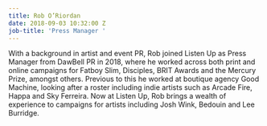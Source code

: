 ```yaml
---
title: Rob O’Riordan
date: 2018-09-03 10:32:00 Z
job-title: 'Press Manager '
---
```


With a background in artist and event PR, Rob joined Listen Up as Press Manager from DawBell PR in 2018, where he worked across both print and online campaigns for Fatboy Slim, Disciples, BRIT Awards and the Mercury Prize, amongst others. Previous to this he worked at boutique agency Good Machine, looking after a roster including indie artists such as Arcade Fire, Happa and Sky Ferreira. Now at Listen Up, Rob brings a wealth of experience to campaigns for artists including Josh Wink, Bedouin and Lee Burridge.